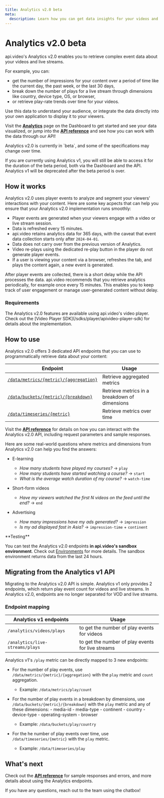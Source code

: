 ```yaml
---
title: Analytics v2.0 beta
meta: 
  description: Learn how you can get data insights for your videos and live streams using api.video's Analytics solution.
---
```


# Analytics v2.0 beta

api.video's Analytics v2.0 enables you to retrieve complex event data about your videos and live streams.

For example, you can:

- get the number of impressions for your content over a period of time like the current day, the past week, or the last 30 days,
- break down the number of plays for a live stream through dimensions like country, device type, OS, or browser,
- or retrieve play-rate trends over time for your videos.

Use this data to understand your audience, or integrate the data directly into your own application to display it to your viewers.

Visit the **[Analytics](https://dashboard.api.video/data)** page on the Dashboard to get started and see your data visualized, or jump into the **[API reference](/reference/api/Analytics-v2.0-beta)** and see how you can work with the data through our API!

<Callout pad="2" type="info">
Analytics v2.0 is currently in `beta`, and some of the specifications may change over time.

If you are currently using Analytics v1, you will still be able to access it for the duration of the beta period, both via the Dashboard and the API. Analytics v1 will be deprecated after the beta period is over.
</Callout>

## How it works

Analytics v2.0 uses player events to analyze and segment your viewers' interactions with your content. Here are some key acpects that can help you ensure that your Analytics v2.0 implementation runs smoothly:

- Player events are generated when your viewers engage with a video or live stream session.
- Data is refreshed every 15 minutes.
- api.video retains analytics data for 365 days, with the caveat that event data collection starts only after `2024-04-01`.
- Data does not carry over from the previous version of Analytics.
- Video re-plays using the dedicated re-play button in the player do not generate player events.
- If a user is viewing your content via a browser, refreshes the tab, and plays the content again, a new event is generated.

After player events are collected, there is a short delay while the API processes the data. api.video recommends that you retrieve analytics periodically, for example once every 15 minutes. This enables you to keep track of user engagement or manage user-generated content without delay.

### Requirements

<Callout pad="2" type="info">
The Analytics v2.0 features are available using api.video's video player. Check out the [Video Player SDK](/sdks/player/apivideo-player-sdk) for details about the implementation.
</Callout>

## How to use

Analytics v2.0 offers 3 dedicated API endpoints that you can use to programmatically retrieve data about your content:

| Endpoint                                                                                 | Usage                                         |
| ---------------------------------------------------------------------------------------- | --------------------------------------------- |
| [`/data/metrics/{metric}/{aggregation}`](/reference/api/Analytics-v2.0-beta#retrieve-aggregated-metrics) | Retrieve aggregated metrics                   |
| [`/data/buckets/{metric}/{breakdown}`](/reference/api/Analytics-v2.0-beta#retrieve-metrics-in-a-breakdown-of-dimensions)   | Retrieve metrics in a breakdown of dimensions |
| [`/data/timeseries/{metric}`](/reference/api/Analytics-v2.0-beta#retrieve-metrics-over-time)            | Retrieve metrics over time                    |

Visit the **[API reference](/reference/api/Analytics-v2.0-beta)** for details on how you can interact with the Analytics v2.0 API, including request parameters and sample responses.

Here are some real-world questions where metrics and dimensions from Analytics v2.0 can help you find the answers:

- E-learning
    - *How many students have played my courses?* → `play`
    - *How many students have started watching a course?* → `start`
    - *What is the average watch duration of my course?* → `watch-time`
    
- Short-form videos
    - *Have my viewers watched the first N videos on the feed until the end?* → `end`
    
- Advertising
    - *How many impressions have my ads generated?*  → `impression`
    - *Is my ad displayed fast in Asia?*  → `impression-time` + `continent`

<Callout pad="2" type="info">
**Testing**

You can test the Analytics v2.0 endpoints **in api.video's sandbox environment**. Check out [Environments](/reference#environments) for more details. The sandbox environment returns data from the last 24 hours.
</Callout>

## Migrating from the Analytics v1 API

Migrating to the Analytics v2.0 API is simple. Analytics v1 only provides 2 endpoints, which return play event count for videos and live streams. In Analytics v2.0, endpoints are no longer separated for VOD and live streams.

### Endpoint mapping

| Analytics v1 endpoints          | Usage                                             |
| ------------------------------- | --------------------------------------------------|
| `/analytics/videos/plays`       | to get the number of play events for videos       |
| `/analytics/live-streams/plays` | to get the number of play events for live streams |

Analytics v1's `/play` metric can be directly mapped to 3 new endpoints:

- For the number of play events, use `/data/metrics/{metric}/{aggregation}` with the `play` metric and `count` aggregation.
    - Example: `/data/metrics/play/count`

- For the number of play events in a breakdown by dimensions, use `/data/buckets/{metric}/{breakdown}` with the `play` metric and any of these dimensions:
        - media-id
        - media-type
        - continent
        - country
        - device-type
        - operating-system
        - browser
    - Example: `/data/buckets/play/country`

- For the he number of play events over time, use `/data/timeseries/{metric}` with the `play` metric.
    - Example: `/data/timeseries/play`

## What's next

Check out the **[API reference](/reference/api/Analytics-v2.0-beta)** for sample responses and errors, and more details about using the Analytics endpoints.

If you have any questions, reach out to the team using the chatbox!